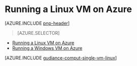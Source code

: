 <properties
   pageTitle="Running a Linux VM | Reference Architecture | Microsoft Azure"
   description="How to run a Linux VM on Azure, paying attention to scalability, resiliency, manageability, and security."
   services=""
   documentationCenter="na"
   authors="mikewasson"
   manager="roshar"
   editor=""
   tags=""/>

<tags
   ms.service="guidance"
   ms.devlang="na"
   ms.topic="article"
   ms.tgt_pltfrm="na"
   ms.workload="na"
   ms.date="06/20/2016"
   ms.author="mikewasson"/>

# Running a Linux VM on Azure

[AZURE.INCLUDE [pnp-header](../../includes/guidance-pnp-header-include.md)]

> [AZURE.SELECTOR]
- [Running a Linux VM on Azure](guidance-compute-single-vm-linux.md)
- [Running a Windows VM on Azure](guidance-compute-single-vm.md)

[AZURE.INCLUDE [gudiance-comput-single-vm-linux](../../includes/guidance-compute-single-vm-linux.md)]

